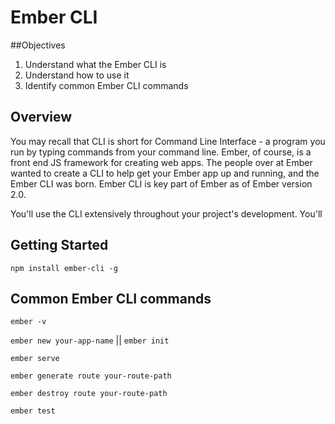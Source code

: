 # Ember CLI

##Objectives

1. Understand what the Ember CLI is
2. Understand how to use it
3. Identify common Ember CLI commands

## Overview
You may recall that CLI is short for Command Line Interface - a program you run by typing commands from your command line. Ember, of course, is a front end JS framework for creating web apps. The people over at Ember wanted to create a CLI to help get your Ember app up and running, and the Ember CLI was born. Ember CLI is key part of Ember as of Ember version 2.0.

You'll use the CLI extensively throughout your project's development. You'll 

## Getting Started

`npm install ember-cli -g`

## Common Ember CLI commands
`ember -v`

`ember new your-app-name` || `ember init`

`ember serve`

`ember generate route your-route-path`

`ember destroy route your-route-path`

`ember test`